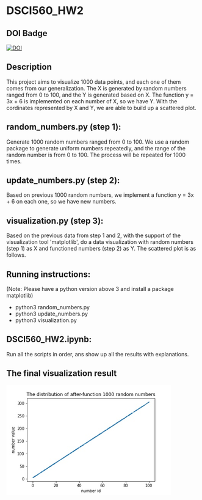 # DSCI560_HW2


## DOI Badge
  [![DOI](https://zenodo.org/badge/296792612.svg)](https://zenodo.org/badge/latestdoi/296792612)
  
## Description
  This project aims to visualize 1000 data points, and each one of them comes from our generalization. The X is generated by random numbers ranged from 0 to 100,     and the Y is generated based on X. The function y = 3x + 6 is implemented on each number of X, so we have Y. With the cordinates represented by X and Y, we are     able to build up a scattered plot.
  
## random_numbers.py (step 1):
  Generate 1000 random numbers ranged from 0 to 100.
  We use a random package to generate uniform numbers repeatedly, and the range of the random number is from 0 to 100. The process will be repeated for 1000 times.
## update_numbers.py (step 2):
  Based on previous 1000 random numbers, we implement a function y = 3x + 6 on each one, so we have new numbers.
## visualization.py (step 3):
  Based on the previous data from step 1 and 2, with the support of the visualization tool 'matplotlib', do a data visualization with random numbers (step 1) as X     and functioned numbers (step 2) as Y. The scattered plot is as follows.

## Running instructions:
   (Note: Please have a python version above 3 and install a package matplotlib)
   - python3 random_numbers.py
   - python3 update_numbers.py
   - python3 visualization.py
   
## DSCI560_HW2.ipynb:
  Run all the scripts in order, ans show up all the results with explanations.
  
## The final visualization result
  ![image](https://github.com/Ueny/DSCI560_HW/blob/master/visualization.jpg)
